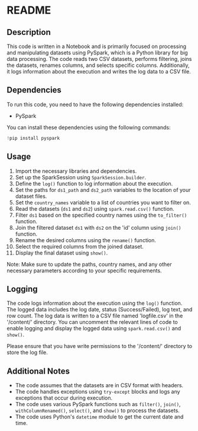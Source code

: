 # README

## Description
This code is written in a Notebook and is primarily focused on processing and manipulating datasets using PySpark, which is a Python library for big data processing. The code reads two CSV datasets, performs filtering, joins the datasets, renames columns, and selects specific columns. Additionally, it logs information about the execution and writes the log data to a CSV file.

## Dependencies
To run this code, you need to have the following dependencies installed:
- PySpark

You can install these dependencies using the following commands:

```python
!pip install pyspark
```

## Usage
1. Import the necessary libraries and dependencies.
2. Set up the SparkSession using `SparkSession.builder`.
3. Define the `log()` function to log information about the execution.
4. Set the paths for `ds1_path` and `ds2_path` variables to the location of your dataset files.
5. Set the `country_names` variable to a list of countries you want to filter on.
6. Read the datasets (`ds1` and `ds2`) using `spark.read.csv()` function.
7. Filter `ds1` based on the specified country names using the `to_filter()` function.
8. Join the filtered dataset `ds1` with `ds2` on the 'id' column using `join()` function.
9. Rename the desired columns using the `rename()` function.
10. Select the required columns from the joined dataset.
11. Display the final dataset using `show()`.

Note: Make sure to update the paths, country names, and any other necessary parameters according to your specific requirements.

## Logging
The code logs information about the execution using the `log()` function. The logged data includes the log date, status (Success/Failed), log text, and row count. The log data is written to a CSV file named 'logfile.csv' in the '/content/' directory. You can uncomment the relevant lines of code to enable logging and display the logged data using `spark.read.csv()` and `show()`.

Please ensure that you have write permissions to the '/content/' directory to store the log file.

## Additional Notes
- The code assumes that the datasets are in CSV format with headers.
- The code handles exceptions using `try-except` blocks and logs any exceptions that occur during execution.
- The code uses various PySpark functions such as `filter()`, `join()`, `withColumnRenamed()`, `select()`, and `show()` to process the datasets.
- The code uses Python's `datetime` module to get the current date and time.

